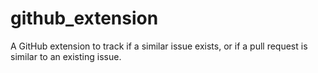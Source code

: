 # github_extension
A GitHub extension to track if a similar issue exists, or if a pull request is similar to an existing issue. 

